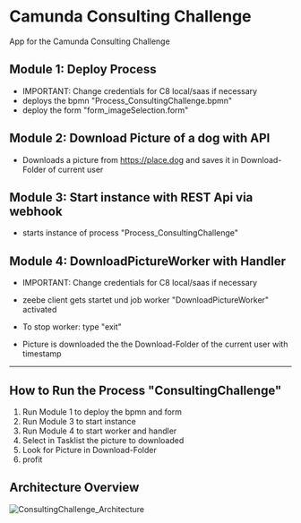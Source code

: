 # Camunda Consulting Challenge
App for the Camunda Consulting Challenge

## Module 1: Deploy Process
- IMPORTANT: Change credentials for C8 local/saas if necessary
- deploys the bpmn "Process_ConsultingChallenge.bpmn"
- deploy the form "form_imageSelection.form"

## Module 2: Download Picture of a dog with API
- Downloads a picture from https://place.dog and saves it in Download-Folder of current user

## Module 3: Start instance with REST Api via webhook
- starts instance of process "Process_ConsultingChallenge"

## Module 4: DownloadPictureWorker with Handler
- IMPORTANT: Change credentials for C8 local/saas if necessary

- zeebe client gets startet und job worker "DownloadPictureWorker" activated
- To stop worker: type "exit"

- Picture is downloaded the the Download-Folder of the current user with timestamp


_________

## How to Run the Process "ConsultingChallenge"

1. Run Module 1 to deploy the bpmn and form
2. Run Module 3 to start instance
3. Run Module 4 to start worker and handler
4. Select in Tasklist the picture to downloaded
5. Look for Picture in Download-Folder
6. profit


## Architecture Overview

![ConsultingChallenge_Architecture](https://github.com/MarcelKleber/ConsultingChallenge/assets/167547660/bdf34742-7a92-4e95-92ff-3591ae3f5483)

